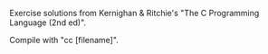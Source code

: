 Exercise solutions from Kernighan & Ritchie's "The C Programming Language (2nd ed)".

Compile with "cc [filename]".
